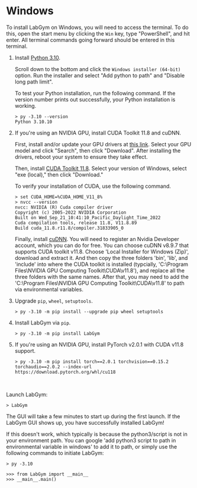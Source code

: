 # Windows

To install LabGym on Windows, you will need to access the terminal. To do this, open the start menu by clicking the `Win` key, type "PowerShell", and hit enter. All terminal commands going forward should be entered in this terminal.

1. Install [Python 3.10](https://www.python.org/downloads/release/python-31011/).
   
   Scroll down to the bottom and click the `Windows installer (64-bit)` option. Run the installer and select "Add python to path" and "Disable long path limit".

   To test your Python installation, run the following command. If the version number prints out successfully, your Python installation is working.

   ```pwsh-session
   > py -3.10 --version
   Python 3.10.10
   ```

2. If you're using an NVIDIA GPU, install CUDA Toolkit 11.8 and cuDNN.

   First, install and/or update your GPU drivers at [this link](https://www.nvidia.com/Download/index.aspx). Select your GPU model and click "Search", then click "Download". After installing the drivers, reboot your system to ensure they take effect.

   Then, install [CUDA Toolkit 11.8](https://developer.nvidia.com/cuda-11-8-0-download-archive?target_os=Windows&target_arch=x86_64). Select your version of Windows, select "exe (local)," then click "Download."

   To verify your installation of CUDA, use the following command.

   ```pwsh-session
   > set CUDA_HOME=%CUDA_HOME_V11_8%
   > nvcc --version
   nvcc: NVIDIA (R) Cuda compiler driver
   Copyright (c) 2005-2022 NVIDIA Corporation
   Built on Wed_Sep_21_10:41:10_Pacific_Daylight_Time_2022
   Cuda compilation tools, release 11.8, V11.8.89
   Build cuda_11.8.r11.8/compiler.31833905_0
   ```

   Finally, install [cuDNN](https://developer.nvidia.com/rdp/cudnn-archive). You will need to register an Nvidia Developer account, which you can do for free. You can choose cuDNN v8.9.7 that supports CUDA toolkit v11.8. Choose 'Local Installer for Windows (Zip)', download and extract it. And then copy the three folders 'bin', 'lib', and 'include' into where the CUDA toolkit is installed (typcially, 'C:\Program Files\NVIDIA GPU Computing Toolkit\CUDA\v11.8\'), and replace all the three folders with the same names. After that, you may need to add the 'C:\Program Files\NVIDIA GPU Computing Toolkit\CUDA\v11.8' to path via environmental variables.

3. Upgrade `pip`, `wheel`, `setuptools`.
   
   ```pwsh-session
   > py -3.10 -m pip install --upgrade pip wheel setuptools
   ```

4. Install LabGym via `pip`.
   
   ```pwsh-session
   > py -3.10 -m pip install LabGym
   ```

5. If you're using an NVIDIA GPU, install PyTorch v2.0.1 with CUDA v11.8 support.
   
   ```pwsh-session
   > py -3.10 -m pip install torch==2.0.1 torchvision==0.15.2 torchaudio==2.0.2 --index-url https://download.pytorch.org/whl/cu118
   ```

&nbsp;

Launch LabGym:

   ```pwsh-session
   > LabGym
   ```
   
   The GUI will take a few minutes to start up during the first launch. If the LabGym GUI shows up, you have successfully installed LabGym!

   If this doesn't work, which typically is because the python3/script is not in your environment path. You can google 'add python3 script to path in environmental variable in windows' to add it to path, or simply use the following commands to initiate LabGym:

   ```pwsh-session
   > py -3.10

   >>> from LabGym import __main__
   >>> __main__.main()
   ```

